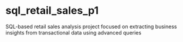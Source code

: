 # sql_retail_sales_p1
SQL-based retail sales analysis project focused on extracting business insights from transactional data using advanced queries
